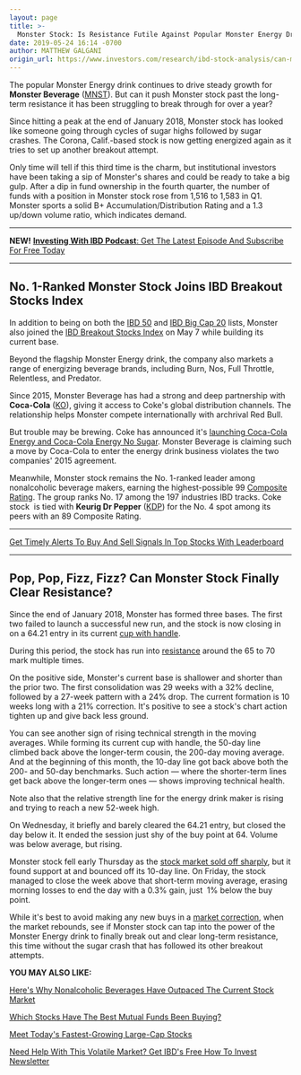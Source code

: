 ```yaml
---
layout: page
title: >-
  Monster Stock: Is Resistance Futile Against Popular Monster Energy Drink Maker?
date: 2019-05-24 16:14 -0700
author: MATTHEW GALGANI
origin_url: https://www.investors.com/research/ibd-stock-analysis/can-monster-energy-drink-drive-monster-stock-past-long-term-resistance/
---
```





The popular Monster Energy drink continues to drive steady growth for **Monster Beverage** ([MNST](https://research.investors.com/quote.aspx?symbol=MNST)). But can it push Monster stock past the long-term resistance it has been struggling to break through for over a year?




Since hitting a peak at the end of January 2018, Monster stock has looked like someone going through cycles of sugar highs followed by sugar crashes. The Corona, Calif.-based stock is now getting energized again as it tries to set up another breakout attempt.


Only time will tell if this third time is the charm, but institutional investors have been taking a sip of Monster's shares and could be ready to take a big gulp. After a dip in fund ownership in the fourth quarter, the number of funds with a position in Monster stock rose from 1,516 to 1,583 in Q1. Monster sports a solid B+ Accumulation/Distribution Rating and a 1.3 up/down volume ratio, which indicates demand.




---


**NEW!** [**Investing With IBD Podcast**: Get The Latest Episode And Subscribe For Free Today](https://www.investors.com/how-to-invest/investing-podcast-how-to-make-more-money-stock-market-top-stocks-stock-charts/)




---


No. 1-Ranked Monster Stock Joins IBD Breakout Stocks Index
----------------------------------------------------------


In addition to being on both the [IBD 50](https://research.investors.com/stock-lists/ibd-50/) and [IBD Big Cap 20](https://research.investors.com/stock-lists/big-cap-20/) lists, Monster also joined the [IBD Breakout Stocks Index](https://www.investors.com/category/research/breakout-stocks-technical-analysis/) on May 7 while building its current base.


Beyond the flagship Monster Energy drink, the company also markets a range of energizing beverage brands, including Burn, Nos, Full Throttle, Relentless, and Predator.


Since 2015, Monster Beverage has had a strong and deep partnership with **Coca-Cola** ([KO](https://research.investors.com/quote.aspx?symbol=KO)), giving it access to Coke's global distribution channels. The relationship helps Monster compete internationally with archrival Red Bull.


But trouble may be brewing. Coke has announced it's [launching Coca-Cola Energy and Coca-Cola Energy No Sugar](https://www.just-drinks.com/news/dispute-with-monster-beverage-corp-continues-as-coca-cola-readies-coke-energy_id128106.aspx). Monster Beverage is claiming such a move by Coca-Cola to enter the energy drink business violates the two companies' 2015 agreement.


Meanwhile, Monster stock remains the No. 1-ranked leader among nonalcoholic beverage makers, earning the highest-possible 99 [Composite Rating](https://www.investors.com/ibd-data-stories/companies-now-outperforming-95-of-all-stocks/). The group ranks No. 17 among the 197 industries IBD tracks. Coke stock  is tied with **Keurig Dr Pepper** ([KDP](https://research.investors.com/quote.aspx?symbol=KDP)) for the No. 4 spot among its peers with an 89 Composite Rating.




---


[Get Timely Alerts To Buy And Sell Signals In Top Stocks With Leaderboard](https://www.investors.com/product/leaderboard/?artProdLink=Leaderboard)




---


Pop, Pop, Fizz, Fizz? Can Monster Stock Finally Clear Resistance?
-----------------------------------------------------------------


Since the end of January 2018, Monster has formed three bases. The first two failed to launch a successful new run, and the stock is now closing in on a 64.21 entry in its current [cup with handle](https://www.investors.com/how-to-invest/chart-reading-for-beginners-chart-patterns-cup-with-handle-double-bottom-flat-base/).


During this period, the stock has run into [resistance](https://www.investors.com/how-to-invest/stock-chart-reading-for-beginners-trend-moving-averages-support-nvidia-netflix/) around the 65 to 70 mark multiple times.


On the positive side, Monster's current base is shallower and shorter than the prior two. The first consolidation was 29 weeks with a 32% decline, followed by a 27-week pattern with a 24% drop. The current formation is 10 weeks long with a 21% correction. It's positive to see a stock's chart action tighten up and give back less ground.


You can see another sign of rising technical strength in the moving averages. While forming its current cup with handle, the 50-day line climbed back above the longer-term cousin, the 200-day moving average. And at the beginning of this month, the 10-day line got back above both the 200- and 50-day benchmarks. Such action — where the shorter-term lines get back above the longer-term ones — shows improving technical health.


Note also that the relative strength line for the energy drink maker is rising and trying to reach a new 52-week high.


On Wednesday, it briefly and barely cleared the 64.21 entry, but closed the day below it. It ended the session just shy of the buy point at 64. Volume was below average, but rising.


Monster stock fell early Thursday as the [stock market sold off sharply](https://www.investors.com/market-trend/stock-market-today/stock-market-today-market-trends-best-stocks-buy-watch/), but it found support at and bounced off its 10-day line. On Friday, the stock managed to close the week above that short-term moving average, erasing morning losses to end the day with a 0.3% gain, just  1% below the buy point.


While it's best to avoid making any new buys in a [market correction](https://www.investors.com/videos/is-it-time-to-get-into-or-out-or-the-stock-market/), when the market rebounds, see if Monster stock can tap into the power of the Monster Energy drink to finally break out and clear long-term resistance, this time without the sugar crash that has followed its other breakout attempts.



**YOU MAY ALSO LIKE:**


[Here's Why Nonalcoholic Beverages Have Outpaced The Current Stock Market](https://www.investors.com/research/ibd-industry-themes/non-alcoholic-beverages-outpace-current-stock-market-monster-beverage-coke/)


[Which Stocks Have The Best Mutual Funds Been Buying?](https://www.investors.com/etfs-and-funds/mutual-funds/best-mutual-funds-buy-facebook-amazon-netflix-microsoft-alibaba/)


[Meet Today's Fastest-Growing Large-Cap Stocks](https://www.investors.com/research/fastest-growing-large-cap-stocks/)


[Need Help With This Volatile Market? Get IBD's Free How To Invest Newsletter](https://shop.investors.com/offer/splashresponsive.aspx?id=newsletters-howtoinvest)




